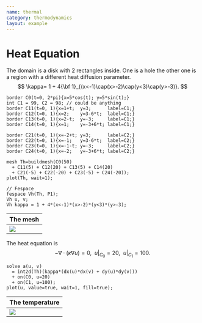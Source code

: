```yaml
---
name: thermal
category: thermodynamics
layout: example
---
```


# Heat Equation
The domain is a disk with 2 rectangles inside. One is a hole the other one is a region with a different heat diffusion parameter.
$$
\kappa= 1 + 4{\bf 1}_{(x<-1)\cap(x>-2)\cap(y<3)\cap(y>-3)}.
$$
~~~freefem
border C0(t=0, 2*pi){x=5*cos(t); y=5*sin(t);}
int C1 = 99, C2 = 98; // could be anything
border C11(t=0, 1){x=1+t;  y=3;      label=C1;}
border C12(t=0, 1){x=2;    y=3-6*t;  label=C1;}
border C13(t=0, 1){x=2-t;  y=-3;     label=C1;}
border C14(t=0, 1){x=1;    y=-3+6*t; label=C1;}

border C21(t=0, 1){x=-2+t; y=3;      label=C2;}
border C22(t=0, 1){x=-1;   y=3-6*t;  label=C2;}
border C23(t=0, 1){x=-1-t; y=-3;     label=C2;}
border C24(t=0, 1){x=-2;   y=-3+6*t; label=C2;}

mesh Th=buildmesh(C0(50)
  + C11(5) + C12(20) + C13(5) + C14(20)
  + C21(-5) + C22(-20) + C23(-5) + C24(-20));
plot(Th, wait=1);

// Fespace
fespace Vh(Th, P1);
Vh u, v;
Vh kappa = 1 + 4*(x<-1)*(x>-2)*(y<3)*(y>-3);
~~~

| The mesh   |
| ---------- |
| ![][_mesh] |

The heat equation is
$$
-\nabla\cdot(\kappa\nabla u)=0,~~u|_{C_0}=20,~~u|_{C_1}=100.
$$
~~~freefem
solve a(u, v)
  = int2d(Th)(kappa*(dx(u)*dx(v) + dy(u)*dy(v)))
  + on(C0, u=20)
  + on(C1, u=100);
plot(u, value=true, wait=1, fill=true);
~~~

| The temperature |
| --------------- |
| ![][_solution]  |

[_mesh]: https://raw.githubusercontent.com/FreeFem/FreeFem-markdown-figures/main/examples/examples/thermal/mesh.png

[_solution]: https://raw.githubusercontent.com/FreeFem/FreeFem-markdown-figures/main/examples/examples/thermal/solution.png

